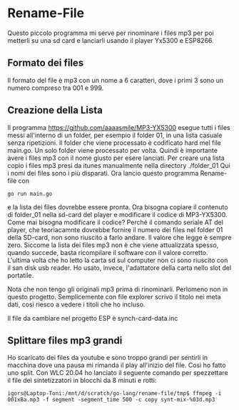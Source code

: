 # Rename-File
Questo piccolo programma mi serve per rinominare i files mp3 per poi metterli 
su una sd card e lanciarli usando il player Yx5300 e ESP8266.

## Formato dei files
Il formato del file è mp3 con un nome a 6 caratteri, dove i primi 3 sono un numero
compreso tra 001 e 999.

## Creazione della Lista
Il programma https://github.com/aaaasmile/MP3-YX5300 esegue tutti i files messi all'interno
di un folder, per esempio il folder 01, in una lista casuale senza ripetizioni.
Il folder che viene processato è codificato hard mel file main.go. Un solo folder
viene processato per volta.
Quindi è importante avere i files mp3 con il nome giusto per esere lanciati.
Per creare una lista copio i files mp3 presi da itunes manualmente nella directory ./folder_01
Qui i nomi dei files sono i più disparati. 
Ora lancio questo programma Rename-file con 

    go run main.go 

e la lista dei files dovrebbe essere
pronta. 
Ora bisogna copiare il contenuto di folder_01 nella sd-card del player e modificare il codice di 
MP3-YX5300. 
Come mai bisogna modificare il codice? Perché il comando seriale AT del player, che teoriacamnte
dovrebbe fornire il numero dei files nel folder 01 della SD-card, non sono riuscito a farlo andare.
Il valore che legge è sempre zero.
Siccome la lista dei files mp3 non è che viene attualizzata spesso, quando succede, basta ricompilare
il software con il valore corretto.
L'ultima volta che ho letto la carta sd sul computer non ci sono riuscito con il san disk usb reader.
Ho usato, invece, l'adattatore della carta nello slot del portatile.

Nota che non tengo gli originali mp3 prima di rinominarli. Perlomeno non in questo progetto.
Semplicemente con file explorer scrivo il titolo nei meta dati, così riesco a vedere i titoli che ho incluso.

Il file da cambiare nel progetto ESP è synch-card-data.inc

## Splittare files mp3 grandi
Ho scaricato dei files da youtube e sono troppo grandi per sentirli in macchina 
dove una pausa mi rimanda il play all'inizio del file. Così ho fatto uno split.
Con WLC 20.04 ho lanciato il seguente comando per spezzettare il file dei sintetizzatori in
blocchi da 8 minuti e rotti:

    igors@Laptop-Toni:/mnt/d/scratch/go-lang/rename-file/tmp$ ffmpeg -i 001xBa.mp3 -f segment -segment_time 500 -c copy synt-mix-%03d.mp3